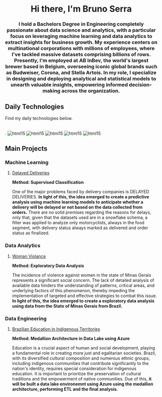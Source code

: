 <h1 align="center">Hi there, I'm Bruno Serra</h1>
<h3 align="center">I hold a Bachelors Degree in Engineering completely passionate about data science and analytics, with a particular focus on leveraging machine learning and data analytics to extract insights for business growth. My experience centers on multinational corporations with millions of employees, where I've tackled massive datasets comprising billions of rows. Presently, I'm employed at AB InBev, the world's largest brewer based in Belgium, overseeing iconic global brands such as Budweiser, Corona, and Stella Artois. In my role, I specialize in designing and deploying analytical and statistical models to unearth valuable insights, empowering informed decision-making across the organization.</h3>


## Daily Technologies
Find my daily technologies below.
<div style="display:inline_block"><br/>.
  <img align="center" alt="html15" src="https://img.shields.io/badge/Python-14354C?style=for-the-badge&logo=python&logoColor=white" />
  <img align="center" alt="html15" src="https://img.shields.io/badge/MySQL-00000F?style=for-the-badge&logo=mysql&logoColor=white" /> 
  <img align="center" alt="html15" src="https://img.shields.io/badge/Microsoft_Azure-0089D6?style=for-the-badge&logo=microsoft-azure&logoColor=white" /> 
  <img align="center" alt="html15" src="https://img.shields.io/badge/MongoDB-4EA94B?style=for-the-badge&logo=mongodb&logoColor=white" /> 
  <img align="center" alt="html15" src="https://img.shields.io/badge/Microsoft_Excel-217346?style=for-the-badge&logo=microsoft-excel&logoColor=white" /> 
</div>

## Main Projects

### Machine Learning
1. [Delayed Deliveries](https://github.com/bbucalonserra/machine_learning_and_analytics)

   **Method: Supervised Classification**
   
   One of the major problems faced by delivery companies is DELAYED DELIVERIES. **In light of this, the idea emerged to create a predictive analysis using machine learning models to anticipate whether a delivery will be delayed or not based on the data collected from orders.** There are no solid premises regarding the reasons for delays, only that, given that the datasets used are in a snowflake schema, a filter was applied to analyze only motorcyclists, always in the food segment, with delivery status always marked as delivered and order status as finalized.



### Data Analytics

1. [Woman Violance](https://github.com/bbucalonserra/data_analysis_and_best_practices)

   **Method: Exploratory Data Analysis**
   
   The incidence of violence against women in the state of Minas Gerais represents a significant social concern. The lack of detailed analysis of available data hinders the understanding of patterns, critical areas, and underlying factors of this phenomenon, thereby impeding the implementation of targeted and effective strategies to combat this issue. **In light of this, the idea emerged to create a exploratory data analysis using data from the State of Minas Gerais from Brazil.**



### Data Engineering

1. [Brazilian Education in Indigenous Territories](https://github.com/bbucalonserra/data_engineering)

   **Method: Medallion Architecture in Data Lake using Azure**

   Education is a crucial aspect of human and social development, playing a fundamental role in creating more just and egalitarian societies. Brazil, with its diversified cultural composition and numerous ethnic groups, including indigenous communities that contribute significantly to the nation's identity, requires special consideration for indigenous education. It is important to prioritize the preservation of cultural traditions and the empowerment of native communities. Due of this, **it will be built a data lake environemnt using Azure using the medallion architecture, performing ETL and the final analysis.**

